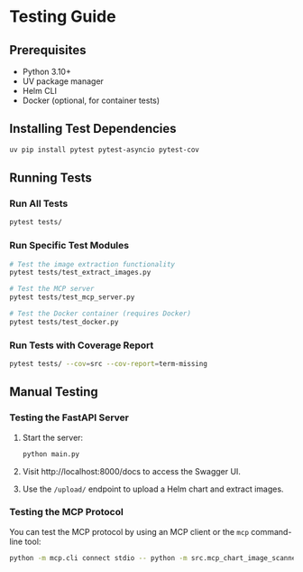 # Testing Guide

## Prerequisites

- Python 3.10+
- UV package manager
- Helm CLI
- Docker (optional, for container tests)

## Installing Test Dependencies

```bash
uv pip install pytest pytest-asyncio pytest-cov
```

## Running Tests

### Run All Tests

```bash
pytest tests/
```

### Run Specific Test Modules

```bash
# Test the image extraction functionality
pytest tests/test_extract_images.py

# Test the MCP server
pytest tests/test_mcp_server.py

# Test the Docker container (requires Docker)
pytest tests/test_docker.py
```

### Run Tests with Coverage Report

```bash
pytest tests/ --cov=src --cov-report=term-missing
```

## Manual Testing

### Testing the FastAPI Server

1. Start the server:
   ```bash
   python main.py
   ```

2. Visit http://localhost:8000/docs to access the Swagger UI.

3. Use the `/upload/` endpoint to upload a Helm chart and extract images.

### Testing the MCP Protocol

You can test the MCP protocol by using an MCP client or the `mcp` command-line tool:

```bash
python -m mcp.cli connect stdio -- python -m src.mcp_chart_image_scanner.main
```
